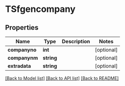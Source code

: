 # TSfgencompany

## Properties
Name | Type | Description | Notes
------------ | ------------- | ------------- | -------------
**companyno** | **int** |  | [optional] 
**companynm** | **string** |  | [optional] 
**extradata** | **string** |  | [optional] 

[[Back to Model list]](../README.md#documentation-for-models) [[Back to API list]](../README.md#documentation-for-api-endpoints) [[Back to README]](../README.md)


